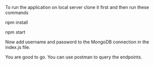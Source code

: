 To run the application on local server clone it first and then run these commands

npm install

npm start

Now add username and password to the MongoDB connection in the index.js file.

You are good to go. You can use postman to query the endpoints.





